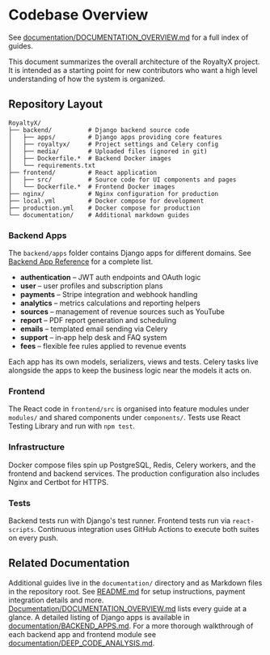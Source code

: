 # Codebase Overview
See [documentation/DOCUMENTATION_OVERVIEW.md](documentation/DOCUMENTATION_OVERVIEW.md) for a full index of guides.


This document summarizes the overall architecture of the RoyaltyX project. It is intended as a starting point for new contributors who want a high level understanding of how the system is organized.

## Repository Layout

```
RoyaltyX/
├── backend/          # Django backend source code
│   ├── apps/         # Django apps providing core features
│   ├── royaltyx/     # Project settings and Celery config
│   ├── media/        # Uploaded files (ignored in git)
│   ├── Dockerfile.*  # Backend Docker images
│   └── requirements.txt
├── frontend/         # React application
│   ├── src/          # Source code for UI components and pages
│   └── Dockerfile.*  # Frontend Docker images
├── nginx/            # Nginx configuration for production
├── local.yml         # Docker compose for development
├── production.yml    # Docker compose for production
└── documentation/    # Additional markdown guides
```

### Backend Apps

The `backend/apps` folder contains Django apps for different domains. See
[Backend App Reference](documentation/BACKEND_APPS.md) for a complete list.

- **authentication** – JWT auth endpoints and OAuth logic
- **user** – user profiles and subscription plans
- **payments** – Stripe integration and webhook handling
- **analytics** – metrics calculations and reporting helpers
- **sources** – management of revenue sources such as YouTube
- **report** – PDF report generation and scheduling
- **emails** – templated email sending via Celery
- **support** – in‑app help desk and FAQ system
- **fees** – flexible fee rules applied to revenue events

Each app has its own models, serializers, views and tests. Celery tasks live
alongside the apps to keep the business logic near the models it acts on.

### Frontend

The React code in `frontend/src` is organised into feature modules under `modules/` and shared components under `components/`. Tests use React Testing Library and run with `npm test`.

### Infrastructure

Docker compose files spin up PostgreSQL, Redis, Celery workers, and the frontend and backend services. The production configuration also includes Nginx and Certbot for HTTPS.

### Tests

Backend tests run with Django's test runner. Frontend tests run via `react-scripts`. Continuous integration uses GitHub Actions to execute both suites on every push.

## Related Documentation

Additional guides live in the `documentation/` directory and as Markdown files
in the repository root. See [README.md](README.md) for setup instructions,
payment integration details and more. [Documentation/DOCUMENTATION_OVERVIEW.md](documentation/DOCUMENTATION_OVERVIEW.md) lists every guide at a glance. A detailed listing of Django apps is
available in [documentation/BACKEND_APPS.md](documentation/BACKEND_APPS.md).
For a more thorough walkthrough of each backend app and frontend module see
[documentation/DEEP_CODE_ANALYSIS.md](documentation/DEEP_CODE_ANALYSIS.md).

